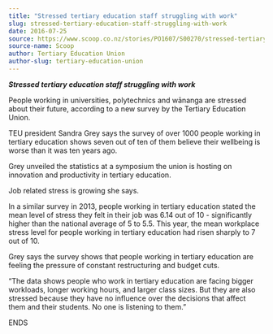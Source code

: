 ```yaml
---
title: "Stressed tertiary education staff struggling with work"
slug: stressed-tertiary-education-staff-struggling-with-work
date: 2016-07-25
source: https://www.scoop.co.nz/stories/PO1607/S00270/stressed-tertiary-education-staff-struggling-with-work.htm
source-name: Scoop
author: Tertiary Education Union
author-slug: tertiary-education-union
---
```


<p><strong><i>Stressed tertiary education staff struggling with
work</i></strong></p>

<p>People working in universities,
polytechnics and wānanga are stressed about their future,
according to a new survey by the Tertiary Education
Union.</p>

<p>TEU president Sandra Grey says the survey of over
1000 people working in tertiary education shows seven out of
ten of them believe their wellbeing is worse than it was ten
years ago.</p>

<p>Grey unveiled the statistics at a symposium the union is hosting on
innovation and productivity in tertiary education.</p>

<p>Job
related stress is growing she says.</p>

<p>In a similar survey in 2013, people
working in tertiary education stated the mean level of
stress they felt in their job was 6.14 out of 10 -
significantly higher than the national average of 5 to 5.5.
This year, the mean workplace stress level for people
working in tertiary education had risen sharply to 7 out of
10.</p>

<p>Grey says the survey shows that people working in
tertiary education are feeling the pressure of constant
restructuring and budget cuts.</p>

<p>“The data shows people
who work in tertiary education are facing bigger workloads,
longer working hours, and larger class sizes. But they are
also stressed because they have no influence over the
decisions that affect them and their students. No one is
listening to
them.”</p>

<p>ENDS<p>

